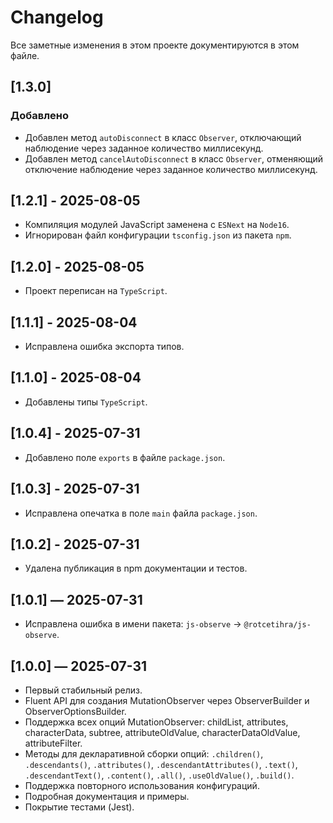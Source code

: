 # Changelog

Все заметные изменения в этом проекте документируются в этом файле.

## [1.3.0]

### Добавлено

-   Добавлен метод `autoDisconnect` в класс `Observer`, отключающий наблюдение
    через заданное количество миллисекунд.
-   Добавлен метод `cancelAutoDisconnect` в класс `Observer`, отменяющий
    отключение наблюдение через заданное количество миллисекунд.

## [1.2.1] - 2025-08-05

-   Компиляция модулей JavaScript заменена с `ESNext` на `Node16`.
-   Игнорирован файл конфигурации `tsconfig.json` из пакета `npm`.

## [1.2.0] - 2025-08-05

-   Проект переписан на `TypeScript`.

## [1.1.1] - 2025-08-04

-   Исправлена ошибка экспорта типов.

## [1.1.0] - 2025-08-04

-   Добавлены типы `TypeScript`.

## [1.0.4] - 2025-07-31

-   Добавлено поле `exports` в файле `package.json`.

## [1.0.3] - 2025-07-31

-   Исправлена опечатка в поле `main` файла `package.json`.

## [1.0.2] - 2025-07-31

-   Удалена публикация в npm документации и тестов.

## [1.0.1] — 2025-07-31

-   Исправлена ошибка в имени пакета: `js-observe` → `@rotcetihra/js-observe`.

## [1.0.0] — 2025-07-31

-   Первый стабильный релиз.
-   Fluent API для создания MutationObserver через ObserverBuilder и
    ObserverOptionsBuilder.
-   Поддержка всех опций MutationObserver: childList, attributes, characterData,
    subtree, attributeOldValue, characterDataOldValue, attributeFilter.
-   Методы для декларативной сборки опций: `.children()`, `.descendants()`,
    `.attributes()`, `.descendantAttributes()`, `.text()`, `.descendantText()`,
    `.content()`, `.all()`, `.useOldValue()`, `.build()`.
-   Поддержка повторного использования конфигураций.
-   Подробная документация и примеры.
-   Покрытие тестами (Jest).
